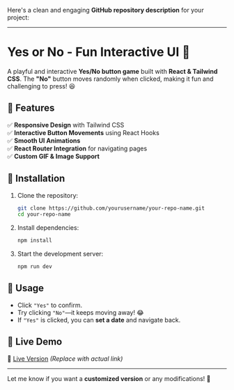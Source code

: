 Here's a clean and engaging **GitHub repository description** for your project:  

---

# **Yes or No - Fun Interactive UI** 🎉  

A playful and interactive **Yes/No button game** built with **React & Tailwind CSS**. The **"No"** button moves randomly when clicked, making it fun and challenging to press! 😆  

## **🚀 Features**  
✅ **Responsive Design** with Tailwind CSS  
✅ **Interactive Button Movements** using React Hooks  
✅ **Smooth UI Animations**  
✅ **React Router Integration** for navigating pages  
✅ **Custom GIF & Image Support**  

## **🔧 Installation**  
1. Clone the repository:  
   ```sh
   git clone https://github.com/yourusername/your-repo-name.git
   cd your-repo-name
   ```
2. Install dependencies:  
   ```sh
   npm install
   ```
3. Start the development server:  
   ```sh
   npm run dev
   ```

## **📌 Usage**  
- Click `"Yes"` to confirm.  
- Try clicking `"No"`—it keeps moving away! 😂  
- If `"Yes"` is clicked, you can **set a date** and navigate back.  

## **🔗 Live Demo**  
🔗 [Live Version](your-live-demo-link) *(Replace with actual link)*  

---

Let me know if you want a **customized version** or any modifications! 🚀
